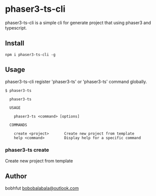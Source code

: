 # phaser3-ts-cli

phaser3-ts-cli is a simple cli for generate project that using phaser3 and typescript.

## Install

```shell
npm i phaser3-ts-cli -g
```

## Usage
phaser3-ts-cli register 'phaser3-ts' or 'phaser3-ts' command globally.
```shell
$ phaser3-ts
```

```shell
  phaser3-ts

  USAGE

    phaser3-ts <command> [options]

  COMMANDS

    create <project>       Create new project from template
    help <command>         Display help for a specific command
```
### phaser3-ts create <project>
Create new project from template


## Author
bobhfut <bobobalabala@outlook.com>
